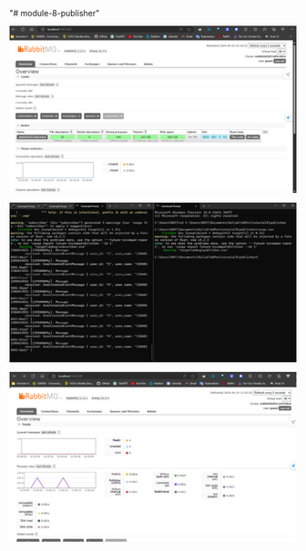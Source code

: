 "# module-8-publisher" 

![alt text](https://github.com/rafizia/module-8-publisher/blob/master/image/RabbitMQ-1.png?raw=true)

![alt text](https://github.com/rafizia/module-8-publisher/blob/master/image/Subscriber-Publisher.png?raw=true)

![alt text](https://github.com/rafizia/module-8-publisher/blob/master/image/RabbitMQ-Spike.png?raw=true)
